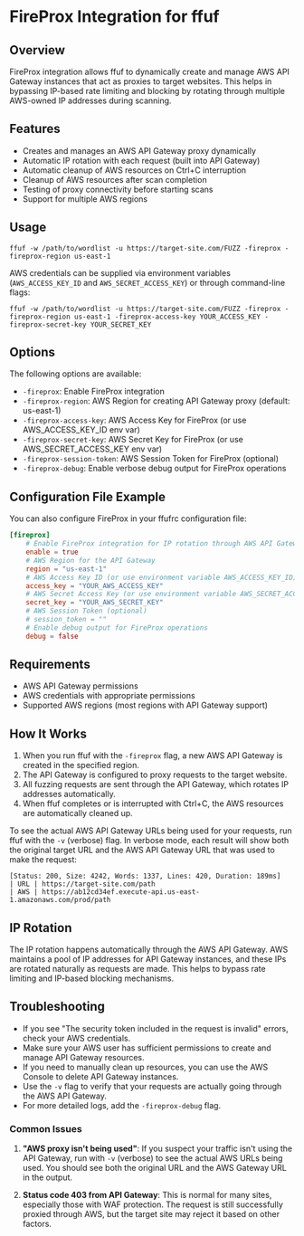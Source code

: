 # FireProx Integration for ffuf

## Overview

FireProx integration allows ffuf to dynamically create and manage AWS API Gateway instances that act as proxies to target websites. This helps in bypassing IP-based rate limiting and blocking by rotating through multiple AWS-owned IP addresses during scanning.

## Features

- Creates and manages an AWS API Gateway proxy dynamically
- Automatic IP rotation with each request (built into API Gateway)
- Automatic cleanup of AWS resources on Ctrl+C interruption
- Cleanup of AWS resources after scan completion
- Testing of proxy connectivity before starting scans
- Support for multiple AWS regions

## Usage

```
ffuf -w /path/to/wordlist -u https://target-site.com/FUZZ -fireprox -fireprox-region us-east-1
```

AWS credentials can be supplied via environment variables (`AWS_ACCESS_KEY_ID` and `AWS_SECRET_ACCESS_KEY`) or through command-line flags:

```
ffuf -w /path/to/wordlist -u https://target-site.com/FUZZ -fireprox -fireprox-region us-east-1 -fireprox-access-key YOUR_ACCESS_KEY -fireprox-secret-key YOUR_SECRET_KEY
```

## Options

The following options are available:

- `-fireprox`: Enable FireProx integration
- `-fireprox-region`: AWS Region for creating API Gateway proxy (default: us-east-1)
- `-fireprox-access-key`: AWS Access Key for FireProx (or use AWS_ACCESS_KEY_ID env var)
- `-fireprox-secret-key`: AWS Secret Key for FireProx (or use AWS_SECRET_ACCESS_KEY env var)
- `-fireprox-session-token`: AWS Session Token for FireProx (optional)
- `-fireprox-debug`: Enable verbose debug output for FireProx operations

## Configuration File Example

You can also configure FireProx in your ffufrc configuration file:

```toml
[fireprox]
    # Enable FireProx integration for IP rotation through AWS API Gateway
    enable = true
    # AWS Region for the API Gateway
    region = "us-east-1"
    # AWS Access Key ID (or use environment variable AWS_ACCESS_KEY_ID)
    access_key = "YOUR_AWS_ACCESS_KEY"
    # AWS Secret Access Key (or use environment variable AWS_SECRET_ACCESS_KEY)
    secret_key = "YOUR_AWS_SECRET_KEY"
    # AWS Session Token (optional)
    # session_token = ""
    # Enable debug output for FireProx operations
    debug = false
```

## Requirements

- AWS API Gateway permissions
- AWS credentials with appropriate permissions
- Supported AWS regions (most regions with API Gateway support)

## How It Works

1. When you run ffuf with the `-fireprox` flag, a new AWS API Gateway is created in the specified region.
2. The API Gateway is configured to proxy requests to the target website.
3. All fuzzing requests are sent through the API Gateway, which rotates IP addresses automatically.
4. When ffuf completes or is interrupted with Ctrl+C, the AWS resources are automatically cleaned up.

To see the actual AWS API Gateway URLs being used for your requests, run ffuf with the `-v` (verbose) flag. In verbose mode, each result will show both the original target URL and the AWS API Gateway URL that was used to make the request:

```
[Status: 200, Size: 4242, Words: 1337, Lines: 420, Duration: 189ms]
| URL | https://target-site.com/path
| AWS | https://ab12cd34ef.execute-api.us-east-1.amazonaws.com/prod/path
```

## IP Rotation

The IP rotation happens automatically through the AWS API Gateway. AWS maintains a pool of IP addresses for API Gateway instances, and these IPs are rotated naturally as requests are made. This helps to bypass rate limiting and IP-based blocking mechanisms.

## Troubleshooting

- If you see "The security token included in the request is invalid" errors, check your AWS credentials.
- Make sure your AWS user has sufficient permissions to create and manage API Gateway resources.
- If you need to manually clean up resources, you can use the AWS Console to delete API Gateway instances.
- Use the `-v` flag to verify that your requests are actually going through the AWS API Gateway.
- For more detailed logs, add the `-fireprox-debug` flag.

### Common Issues

1. **"AWS proxy isn't being used"**: If you suspect your traffic isn't using the API Gateway, run with `-v` (verbose) to see the actual AWS URLs being used. You should see both the original URL and the AWS Gateway URL in the output.

2. **Status code 403 from API Gateway**: This is normal for many sites, especially those with WAF protection. The request is still successfully proxied through AWS, but the target site may reject it based on other factors.